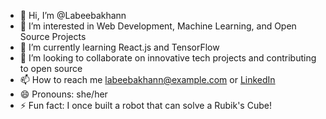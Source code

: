 - 👋 Hi, I’m @Labeebakhann 
- 👀 I’m interested in Web Development, Machine Learning, and Open Source Projects
- 🌱 I’m currently learning React.js and TensorFlow
- 💞️ I’m looking to collaborate on innovative tech projects and contributing to open source
- 📫 How to reach me [labeebakhann@example.com](mailto:labeebakhann@example.com) or [LinkedIn](https://www.linkedin.com/in/labeebakhann)
- 😄 Pronouns: she/her
- ⚡ Fun fact: I once built a robot that can solve a Rubik's Cube!

<!---
Labeebakhann/Labeebakhann is a ✨ special ✨ repository because its `README.md` (this file) appears on your GitHub profile.
You can click the Preview link to take a look at your changes.
--->
